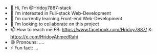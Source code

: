 - 👋 Hi, I’m @Hridoy7887-stack
- 👀 I’m interested in Full-stack Web-Development
- 🌱 I’m currently learning Front-end Web-Development
- 💞️ I’m looking to collaborate on this project
- 📫 How to reach me FB: https://www.facebook.com/Hridoy7887/  X: https://x.com/HridoyAhmedRahi
- 😄 Pronouns: ....
- ⚡ Fun fact: ...

<!---
Hridoy7887-stack/Hridoy7887-stack is a ✨ special ✨ repository because its `README.md` (this file) appears on your GitHub profile.
You can click the Preview link to take a look at your changes.
--->
